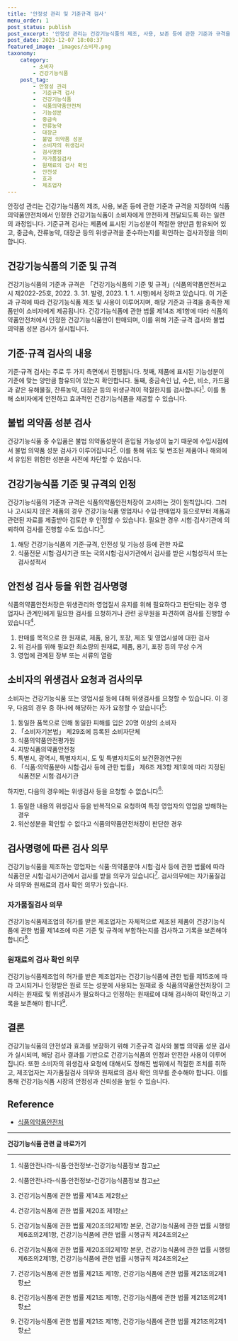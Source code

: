 ```yaml
---
title: '안정성 관리 및 기준규격 검사'
menu_order: 1
post_status: publish
post_excerpt: '안정성 관리는 건강기능식품의 제조, 사용, 보존 등에 관한 기준과 규격을 지정하여 식품의약품안전처에서 인정한 건강기능식품이 소비자에게 안전하게 전달되도록 하는 일련의 과정입니다. 기준규격 검사는 제품에 표시된 기능성분이 적절한 양만큼 함유되어 있고, 중금속, 잔류농약, 대장균 등의 위생규격을 준수하는지를 확인하는 검사과정을 의미합니다.'
post_date: 2023-12-07 18:08:37
featured_image: _images/소비자.png
taxonomy:
    category:
        - 소비자
        - 건강기능식품
    post_tag:
        - 안정성 관리
        -  기준규격 검사
        -  건강기능식품
        -  식품의약품안전처
        -  기능성분
        -  중금속
        -  잔류농약
        -  대장균
        -  불법 의약품 성분
        -  소비자의 위생검사
        -  검사명령
        -  자가품질검사
        -  원재료의 검사 확인
        -  안전성
        -  효과
        -  제조업자
---
```




안정성 관리는 건강기능식품의 제조, 사용, 보존 등에 관한 기준과 규격을 지정하여 식품의약품안전처에서 인정한 건강기능식품이 소비자에게 안전하게 전달되도록 하는 일련의 과정입니다. 기준규격 검사는 제품에 표시된 기능성분이 적절한 양만큼 함유되어 있고, 중금속, 잔류농약, 대장균 등의 위생규격을 준수하는지를 확인하는 검사과정을 의미합니다.

## 건강기능식품의 기준 및 규격

건강기능식품의 기준과 규격은 「건강기능식품의 기준 및 규격」(식품의약품안전처고시 제2022-25호, 2022. 3. 31. 발령, 2023. 1. 1. 시행)에서 정하고 있습니다. 이 기준과 규격에 따라 건강기능식품 제조 및 사용이 이루어지며, 해당 기준과 규격을 충족한 제품만이 소비자에게 제공됩니다. 건강기능식품에 관한 법률 제14조 제1항에 따라 식품의약품안전처에서 인정한 건강기능식품만이 판매되며, 이를 위해 기준·규격 검사와 불법 의약품 성분 검사가 실시됩니다.

## 기준·규격 검사의 내용

기준·규격 검사는 주로 두 가지 측면에서 진행됩니다. 첫째, 제품에 표시된 기능성분이 기준에 맞는 양만큼 함유되어 있는지 확인합니다. 둘째, 중금속인 납, 수은, 비소, 카드뮴과 같은 유해물질, 잔류농약, 대장균 등의 위생규격이 적절한지를 검사합니다[^1]. 이를 통해 소비자에게 안전하고 효과적인 건강기능식품을 제공할 수 있습니다.

## 불법 의약품 성분 검사

건강기능식품 중 수입품은 불법 의약품성분이 혼입될 가능성이 높기 때문에 수입시점에서 불법 의약품 성분 검사가 이루어집니다[^1]. 이를 통해 위조 및 변조된 제품이나 해외에서 유입된 위험한 성분을 사전에 차단할 수 있습니다.

## 건강기능식품 기준 및 규격의 인정

건강기능식품의 기준과 규격은 식품의약품안전처장이 고시하는 것이 원칙입니다. 그러나 고시되지 않은 제품의 경우 건강기능식품 영업자나 수입·판매업자 등으로부터 제품과 관련된 자료를 제출받아 검토한 후 인정할 수 있습니다. 필요한 경우 시험·검사기관에 의뢰하여 검사를 진행할 수도 있습니다[^2].

1. 해당 건강기능식품의 기준·규격, 안전성 및 기능성 등에 관한 자료
2. 식품전문 시험·검사기관 또는 국외시험·검사기관에서 검사를 받은 시험성적서 또는 검사성적서

## 안전성 검사 등을 위한 검사명령

식품의약품안전처장은 위생관리와 영업질서 유지를 위해 필요하다고 판단되는 경우 영업자나 관계인에게 필요한 검사를 요청하거나 관련 공무원을 파견하여 검사를 진행할 수 있습니다[^3].

1. 판매를 목적으로 한 원재료, 제품, 용기, 포장, 제조 및 영업시설에 대한 검사
2. 위 검사를 위해 필요한 최소량의 원재료, 제품, 용기, 포장 등의 무상 수거
3. 영업에 관계된 장부 또는 서류의 열람

## 소비자의 위생검사 요청과 검사의무

소비자는 건강기능식품 또는 영업시설 등에 대해 위생검사를 요청할 수 있습니다. 이 경우, 다음의 경우 중 하나에 해당하는 자가 요청할 수 있습니다[^4]:

1. 동일한 품목으로 인해 동일한 피해를 입은 20명 이상의 소비자
2. 「소비자기본법」 제29조에 등록된 소비자단체
3. 식품의약품안전평가원
4. 지방식품의약품안전청
5. 특별시, 광역시, 특별자치시, 도 및 특별자치도의 보건환경연구원
6. 「식품·의약품분야 시험·검사 등에 관한 법률」 제6조 제3항 제1호에 따라 지정된 식품전문 시험·검사기관

하지만, 다음의 경우에는 위생검사 등을 요청할 수 없습니다[^4]:

1. 동일한 내용의 위생검사 등을 반복적으로 요청하여 특정 영업자의 영업을 방해하는 경우
2. 위산성분을 확인할 수 없다고 식품의약품안전처장이 판단한 경우

## 검사명령에 따른 검사 의무

건강기능식품을 제조하는 영업자는 식품·의약품분야 시험·검사 등에 관한 법률에 따라 식품전문 시험·검사기관에서 검사를 받을 의무가 있습니다[^5]. 검사의무에는 자가품질검사 의무와 원재료의 검사 확인 의무가 있습니다.

### 자가품질검사 의무

건강기능식품제조업의 허가를 받은 제조업자는 자체적으로 제조된 제품이 건강기능식품에 관한 법률 제14조에 따른 기준 및 규격에 부합하는지를 검사하고 기록을 보존해야 합니다[^5].

### 원재료의 검사 확인 의무

건강기능식품제조업의 허가를 받은 제조업자는 건강기능식품에 관한 법률 제15조에 따라 고시되거나 인정받은 원료 또는 성분에 사용되는 원재료 중 식품의약품안전처장이 고시하는 원재료 및 위생검사가 필요하다고 인정하는 원재료에 대해 검사하여 확인하고 기록을 보존해야 합니다[^5].

## 결론

건강기능식품의 안전성과 효과를 보장하기 위해 기준규격 검사와 불법 의약품 성분 검사가 실시되며, 해당 검사 결과를 기반으로 건강기능식품의 인정과 안전한 사용이 이루어집니다. 또한 소비자의 위생검사 요청에 대해서도 정해진 범위에서 적절한 조치를 취하고, 제조업자는 자가품질검사 의무와 원재료의 검사 확인 의무를 준수해야 합니다. 이를 통해 건강기능식품 시장의 안정성과 신뢰성을 높일 수 있습니다.

[^1]: 식품안전나라-식품·안전정보-건강기능식품정보 참고
[^2]: 건강기능식품에 관한 법률 제14조 제2항
[^3]: 건강기능식품에 관한 법률 제20조 제1항
[^4]: 건강기능식품에 관한 법률 제20조의2제1항 본문, 건강기능식품에 관한 법률 시행령 제6조의2제1항, 건강기능식품에 관한 법률 시행규칙 제24조의2
[^5]: 건강기능식품에 관한 법률 제21조 제1항, 건강기능식품에 관한 법률 제21조의2제1항

## Reference

- [식품의약품안전처](https://www.mfds.go.kr/index.do)


<!-- wp:separator -->
<hr class="wp-block-separator has-alpha-channel-opacity"/>
<!-- /wp:separator -->

<!-- wp:group {"backgroundColor":"base","layout":{"type":"constrained"}} -->
<div class="wp-block-group has-base-background-color has-background"><!-- wp:paragraph {"align":"center","fontSize":"medium"} -->
<p class="has-text-align-center has-large-font-size"><strong>건강기능식품 관련 글 바로가기</strong></p>
<!-- /wp:paragraph -->


<!-- wp:latest-posts
{"categories":[{"id":30847,"count":19,"description":"","link":"https://uknowlaw.com/category/%ea%b1%b4%ea%b0%95%ea%b8%b0%eb%8a%a5%ec%8b%9d%ed%92%88/","name":"건강기능식품","slug":"건강기능식품","taxonomy":"category","parent":0,"meta":[],"_links":{"self":[{"href":"https://uknowlaw.com/wp-json/wp/v2/categories/30847"}],"collection":[{"href":"https://uknowlaw.com/wp-json/wp/v2/categories"}],"about":[{"href":"https://uknowlaw.com/wp-json/wp/v2/taxonomies/category"}],"wp:post_type":[{"href":"https://uknowlaw.com/wp-json/wp/v2/posts?categories=30847"}],"curies":[{"name":"wp","href":"https://api.w.org/{rel}","templated":true}]}}],"postsToShow":100,"excerptLength":28,"postLayout":"grid","columns":2,"featuredImageAlign":"left","featuredImageSizeSlug":"large","fontSize":"small"} /--></div>
<!-- /wp:group -->